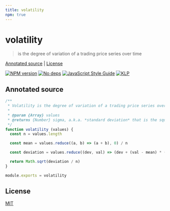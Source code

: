 ```yaml
---
title: volatility
npm: true
---
```

# volatility

> is the degree of variation of a trading price series over time

[Annotated source](#annotated-source) |
[License](#license)

[![NPM version](https://badge.fury.io/js/volatility.svg)](http://badge.fury.io/js/volatility)
[![No deps](https://img.shields.io/badge/dependencies-none-green.svg)](https://github.com/fibo/volatility)
[![JavaScript Style Guide](https://img.shields.io/badge/code_style-standard-brightgreen.svg)](https://standardjs.com)
[![KLP](https://img.shields.io/badge/kiss-literate-orange.svg)](http://g14n.info/kiss-literate-programming)

## Annotated source

```javascript
/**
 * Volatility is the degree of variation of a trading price series over time.
 *
 * @param {Array} values
 * @returns {Number} sigma, a.k.a. *standard deviation* that is the square root of the values *variance*
 */
function volatility (values) {
  const n = values.length

  const mean = values.reduce((a, b) => (a + b), 0) / n

  const deviation = values.reduce((dev, val) => (dev + (val - mean) * (val - mean)), 0)

  return Math.sqrt(deviation / n)
}

module.exports = volatility
```

## License

[MIT](http://g14n.info/mit-license/)

